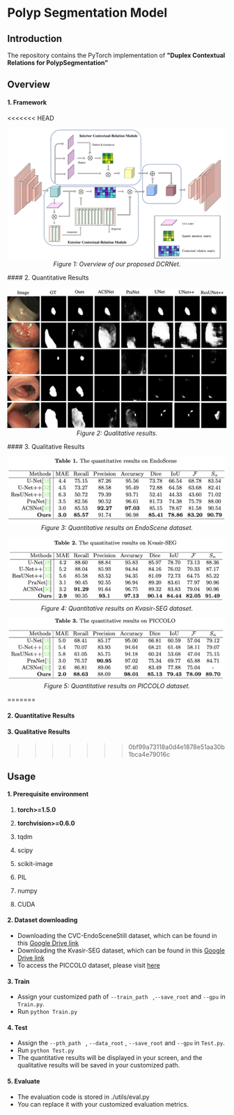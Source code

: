# Polyp Segmentation Model

## Introduction

The repository contains the PyTorch implementation of **"Duplex Contextual Relations for PolypSegmentation"**

## Overview

####  1. Framework
<<<<<<< HEAD
<p align="center">
    <img src="imgs/framework.png"/> <br />
    <em> 
    Figure 1: Overview of our proposed DCRNet.
    </em>
</p>
####  2. Quantitative Results
<p align="center">
    <img src="imgs/visualization.png"/> <br />
    <em> 
    Figure 2: Qualitative results.
    </em>
</p>
####  3. Qualitative Results
<p align="center">
    <img src="imgs/EndoScene.png"/> <br />
    <em> 
    Figure 3: Quantitative results on EndoScene dataset.
    </em>
</p>
<p align="center">
    <img src="imgs/Kvasir-SEG.png"/> <br />
    <em> 
    Figure 4: Quantitative results on Kvasir-SEG dataset.
    </em>
</p>
<p align="center">
    <img src="imgs/PICCOLO.png"/> <br />
    <em> 
    Figure 5: Quantitative results on PICCOLO dataset.
    </em>
</p>
=======

####  2. Quantitative Results

####  3. Qualitative Results

>>>>>>> 0bf99a73118a0d4e1878e51aa30b1bca4e79016c
## Usage

#### 1. Prerequisite environment

1. **torch>=1.5.0**
2. **torchvision>=0.6.0**

3. tqdm

4. scipy

5. scikit-image

6. PIL

7. numpy

8. CUDA

#### 2. Dataset downloading

- Downloading the CVC-EndoSceneStill dataset, which can be found in this [Google Drive link](https://drive.google.com/file/d/1MuO2SbGgOL_jdBu3ffSf92feBtj8pbnw/view?usp=sharing)
- Downloading the Kvasir-SEG dataset, which can be found in this [Google Drive link](https://drive.google.com/file/d/1S9aV_CkvJcsouRN4zvjtyL1vDhBkGRqA/view?usp=sharing)
- To access the PICCOLO dataset, please visit [here](https://www.biobancovasco.org/en/Sample-and-data-catalog/Databases/PD178-PICCOLO-EN.html)

#### 3. Train

- Assign your customized path of `--train_path ` ,`--save_root` and `--gpu` in `Train.py`.
- Run `python Train.py `

#### 4. Test

- Assign the `--pth_path ` ,  `--data_root` ,  `--save_root` and `--gpu` in `Test.py`.
- Run `python Test.py `
- The quantitative results will be displayed in your screen, and the qualitative results will be saved in your customized path.

#### 5. Evaluate

- The evaluation code is stored in ./utils/eval.py
- You can replace it with your customized evaluation metrics.